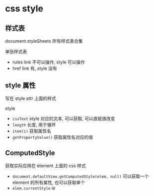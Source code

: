 # css style

## 样式表

document.styleSheets 所有样式表合集

单张样式表

- rules   link 不可以操作, style 可以操作
- href    link 有, style 没有

## style 属性

写在 style attr 上面的样式

style

- `cssText` style 对应的文本, 可以获取, 可以直赋值改变
- `length` 长度, 用于循环
- `item(i)` 获取属性名
- `getPropertyValue()` 获取属性名对应的值

## ComputedStyle

获取实际应用在 element 上面的 css 样式

- `document.defaultView.getComputedStyle(elem, null)` 可以获取一个 element 的所有属性, 也可以获取单个
- `elem.currentStyle` ie

